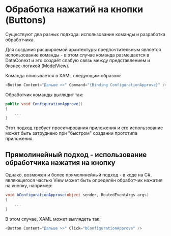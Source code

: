 # Обработка нажатий на кнопки (Buttons)

Существуют два разных подхода: использование команды и разработка обработчика.

Для создания расширяемой архитектуры предпочтительным является использование команды - в этом случае команда размещается в DataConext и это создаёт слабую связь между представлением и бизнес-логикой (ModelView).

Команда описывается в XAML следующим образом:

``` csharp
<Button Content="Дальше >>" Command="{Binding ConfigurationApprove}" />
```

Обработчик команды выглядит так:

``` csharp
public void ConfigurationApprove()
{
    ...
}
```

Этот подход требует проектирования приложения и его использование может быть затруднено при "быстром" создании прототипа приложения.

## Прямолинейный подход - использование обработчика нажатия на кнопку

Однако, возможен и более прямолинейный подход - в коде на C#, являющегося частью View может быть определён обработчик нажатия на кнопку, например:

``` csharp
void bConfigurationApprove(object sender, RoutedEventArgs args)
{
    ...
}
```

В этом случае, XAML может выглядеть так:

``` csharp
<Button Content="Дальше >>" Click="bConfigurationApprove" />
```
